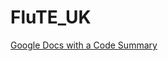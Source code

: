 # FluTE_UK

[Google Docs with a Code Summary](https://docs.google.com/document/d/1szUoXSAQPEPUg7gzmRaE3lWh47ge9mJM58ck1uaRONw/edit?usp=sharing)<br>
